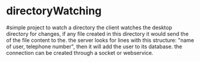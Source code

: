 # directoryWatching


#simple project to watch a directory
the client watches the desktop directory for changes, if any file created in this directory it would send the of the file content to the.
the server looks for lines with this structure: "name of user, telephone number", then it will add the user to its database.
the connection can be created through a socket or webservice.

